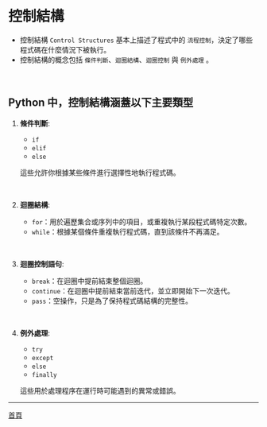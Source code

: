 # 控制結構

- 控制結構 `Control Structures` 基本上描述了程式中的 `流程控制`，決定了哪些程式碼在什麼情況下被執行。
- 控制結構的概念包括 `條件判斷`、`迴圈結構`、`迴圈控制` 與 `例外處理` 。

</br>

## Python 中，控制結構涵蓋以下主要類型

1. **條件判斷**:

   - `if`
   - `elif`
   - `else`

   這些允許你根據某些條件進行選擇性地執行程式碼。

</br>

2. **迴圈結構**:

   - `for`：用於遍歷集合或序列中的項目，或重複執行某段程式碼特定次數。
   - `while`：根據某個條件重複執行程式碼，直到該條件不再滿足。

</br>

3. **迴圈控制語句**:

   - `break`：在迴圈中提前結束整個迴圈。
   - `continue`：在迴圈中提前結束當前迭代，並立即開始下一次迭代。
   - `pass`：空操作，只是為了保持程式碼結構的完整性。

</br>

4. **例外處理**:

   - `try`
   - `except`
   - `else`
   - `finally`

   這些用於處理程序在運行時可能遇到的異常或錯誤。

---


[首頁](/)